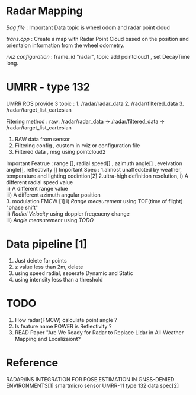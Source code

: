 # Radar Mapping 

*Bag file* : Important Data topic is wheel odom and radar point cloud

*trans.cpp* : Create a map with Radar Point Cloud based on the position and orientaion information from the wheel odometry.

*rviz configuration* : frame_id "radar", topic add pointcloud1 , set DecayTime long.

# UMRR - type 132

UMRR ROS provide 3 topic : 1. /radar/radar_data
                           2. /radar/filtered_data
                           3. /radar/target_list_cartesian

Fitering method : raw: /radar/radar_data -> /radar/filtered_data -> /radar/target_list_cartesian
1. RAW data from sensor
2. Filtering config , custom in rviz or configuration file
3. Filtered data , msg using pointcloud2

Important Featrue : range [], radial speed[] , azimuth angle[] , evelvation angle[], reflectivity []
Important Spec : 1.almost unaffedcted by weather, temperature and lighting codintion[2]
                 2.ultra-high definition resolution, 
                      i) A different radial speed value <br/> 
                      ii) A different range value <br/> 
                      iii) A different azimuth angular position <br/> 
                 3. modulation FMCW [1]
                      i) *Range measurement* using TOF(time of flight) "phase shift"<br/> 
                      ii) *Radial Velocity* using doppler freqeucny change<br/> 
                      iii) *Angle measurement* using *TODO*<br/> 
                 
# Data pipeline [1]
1. Just delete far points
2. z value less than 2m, delete
3. using speed radial, seperate Dynamic and Static
4. using intensity less than a threshold                 


# TODO
1. How radar(FMCW) calculate point angle ?
2. Is feature name POWER is Reflectivity ?
3. READ Paper "Are We Ready for Radar to Replace Lidar in All-Weather Mapping and Localizaiont?
                 
# Reference                 
RADAR/INS INTEGRATION FOR POSE ESTIMATION IN GNSS-DENIED ENVIRONMENTS[1] 
smartmicro sensor UMRR-11 type 132 data spec[2]
